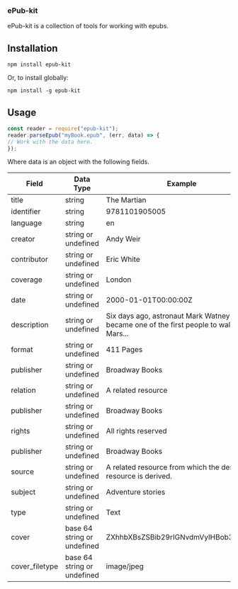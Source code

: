 ### ePub-kit

ePub-kit is a collection of tools for working with epubs.

## Installation

```npm install epub-kit```

Or, to install globally:

```npm install -g epub-kit```

## Usage
```javascript
const reader = require("epub-kit");
reader.parseEpub("myBook.epub", (err, data) => {
// Work with the data here.
});
```
Where data is an object with the following fields.

| Field         | Data Type          | Example        |
| ------------- |--------------------| ---------------|
| title         |string  |The Martian     |
| identifier    |string |9781101905005   |
| language      |string  |en              |
| creator       |string or undefined |Andy Weir       |
| contributor   |string or undefined |Eric White      |
| coverage      |string or undefined |London          |
| date          |string or undefined |2000-01-01T00:00:00Z            |
| description   |string or undefined |Six days ago, astronaut Mark Watney became one of the first people to walk on Mars...       |
| format       |string or undefined |411 Pages      |
| publisher       |string or undefined |Broadway Books       |
| relation       |string or undefined |A related resource        |
| publisher       |string or undefined |Broadway Books       |
| rights       |string or undefined |All rights reserved       |
| publisher       |string or undefined |Broadway Books       |
| source       |string or undefined |A related resource from which the described resource is derived.|
| subject       |string or undefined |Adventure stories       |
| type       |string or undefined |Text |
| cover       |base 64 string or undefined |ZXhhbXBsZSBib29rIGNvdmVyIHBob3RvIA== |
| cover_filetype       |base 64 string or undefined |image/jpeg |



